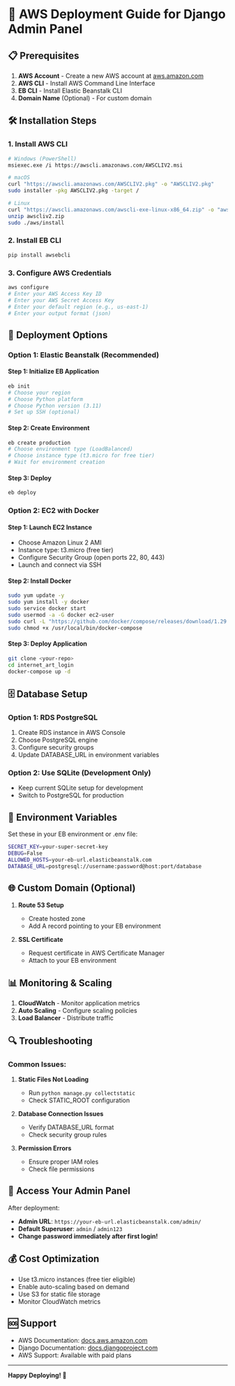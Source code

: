 # 🚀 AWS Deployment Guide for Django Admin Panel

## 📋 Prerequisites

1. **AWS Account** - Create a new AWS account at [aws.amazon.com](https://aws.amazon.com)
2. **AWS CLI** - Install AWS Command Line Interface
3. **EB CLI** - Install Elastic Beanstalk CLI
4. **Domain Name** (Optional) - For custom domain

## 🛠️ Installation Steps

### 1. Install AWS CLI
```bash
# Windows (PowerShell)
msiexec.exe /i https://awscli.amazonaws.com/AWSCLIV2.msi

# macOS
curl "https://awscli.amazonaws.com/AWSCLIV2.pkg" -o "AWSCLIV2.pkg"
sudo installer -pkg AWSCLIV2.pkg -target /

# Linux
curl "https://awscli.amazonaws.com/awscli-exe-linux-x86_64.zip" -o "awscliv2.zip"
unzip awscliv2.zip
sudo ./aws/install
```

### 2. Install EB CLI
```bash
pip install awsebcli
```

### 3. Configure AWS Credentials
```bash
aws configure
# Enter your AWS Access Key ID
# Enter your AWS Secret Access Key
# Enter your default region (e.g., us-east-1)
# Enter your output format (json)
```

## 🚀 Deployment Options

### Option 1: Elastic Beanstalk (Recommended)

#### Step 1: Initialize EB Application
```bash
eb init
# Choose your region
# Choose Python platform
# Choose Python version (3.11)
# Set up SSH (optional)
```

#### Step 2: Create Environment
```bash
eb create production
# Choose environment type (LoadBalanced)
# Choose instance type (t3.micro for free tier)
# Wait for environment creation
```

#### Step 3: Deploy
```bash
eb deploy
```

### Option 2: EC2 with Docker

#### Step 1: Launch EC2 Instance
- Choose Amazon Linux 2 AMI
- Instance type: t3.micro (free tier)
- Configure Security Group (open ports 22, 80, 443)
- Launch and connect via SSH

#### Step 2: Install Docker
```bash
sudo yum update -y
sudo yum install -y docker
sudo service docker start
sudo usermod -a -G docker ec2-user
sudo curl -L "https://github.com/docker/compose/releases/download/1.29.2/docker-compose-$(uname -s)-$(uname -m)" -o /usr/local/bin/docker-compose
sudo chmod +x /usr/local/bin/docker-compose
```

#### Step 3: Deploy Application
```bash
git clone <your-repo>
cd internet_art_login
docker-compose up -d
```

## 🗄️ Database Setup

### Option 1: RDS PostgreSQL
1. Create RDS instance in AWS Console
2. Choose PostgreSQL engine
3. Configure security groups
4. Update DATABASE_URL in environment variables

### Option 2: Use SQLite (Development Only)
- Keep current SQLite setup for development
- Switch to PostgreSQL for production

## 🔐 Environment Variables

Set these in your EB environment or .env file:

```bash
SECRET_KEY=your-super-secret-key
DEBUG=False
ALLOWED_HOSTS=your-eb-url.elasticbeanstalk.com
DATABASE_URL=postgresql://username:password@host:port/database
```

## 🌐 Custom Domain (Optional)

1. **Route 53 Setup**
   - Create hosted zone
   - Add A record pointing to your EB environment

2. **SSL Certificate**
   - Request certificate in AWS Certificate Manager
   - Attach to your EB environment

## 📊 Monitoring & Scaling

1. **CloudWatch** - Monitor application metrics
2. **Auto Scaling** - Configure scaling policies
3. **Load Balancer** - Distribute traffic

## 🔍 Troubleshooting

### Common Issues:
1. **Static Files Not Loading**
   - Run `python manage.py collectstatic`
   - Check STATIC_ROOT configuration

2. **Database Connection Issues**
   - Verify DATABASE_URL format
   - Check security group rules

3. **Permission Errors**
   - Ensure proper IAM roles
   - Check file permissions

## 📱 Access Your Admin Panel

After deployment:
- **Admin URL**: `https://your-eb-url.elasticbeanstalk.com/admin/`
- **Default Superuser**: `admin` / `admin123`
- **Change password immediately after first login!**

## 💰 Cost Optimization

- Use t3.micro instances (free tier eligible)
- Enable auto-scaling based on demand
- Use S3 for static file storage
- Monitor CloudWatch metrics

## 🆘 Support

- AWS Documentation: [docs.aws.amazon.com](https://docs.aws.amazon.com)
- Django Documentation: [docs.djangoproject.com](https://docs.djangoproject.com)
- AWS Support: Available with paid plans

---

**Happy Deploying! 🎉**

